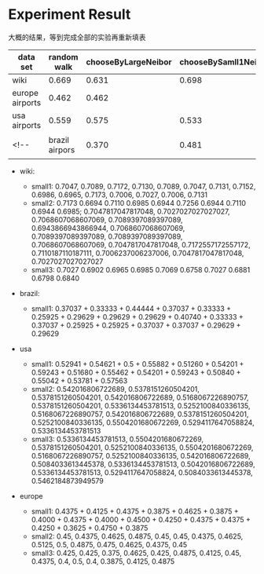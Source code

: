 # Experiment Result

大概的结果，等到完成全部的实验再重新填表

| data set        | random walk | chooseByLargeNeibor | chooseBySamll1Neibor | chooseBySamll2Neibor |
| --------------- | ----------- | ------------------- | ------------------- |------------------- |
| wiki            | 0.669       | 0.631               | 0.698               |0.698               |
| europe airports | 0.462       | 0.462               |
| usa airports    | 0.559       | 0.575               | 0.533               |0.5              |
<!-- | brazil airpors  | 0.370       | 0.481               | 放弃数据集，数据量过小得到的准确率不够稳定-->

- wiki:
  - small1: 0.7047, 0.7089, 0.7172, 0.7130, 0.7089, 0.7047, 0.7131, 0.7152, 0.6986, 0.6965, 0.7173, 0.7006, 0.7027, 0.7006, 0.7131
  - small2: 0.7173 0.6694 0.7110 0.6985 0.6944 0.7256 0.6944 0.7110 0.6944 0.6985; 0.7047817047817048, 0.7027027027027027, 0.7068607068607069, 0.7089397089397089, 0.6943866943866944, 0.7068607068607069, 0.7089397089397089, 0.7089397089397089, 0.7068607068607069, 0.7047817047817048, 0.7172557172557172, 0.7110187110187111, 0.7006237006237006, 0.7047817047817048, 0.7027027027027027
  - small3: 0.7027 0.6902 0.6965 0.6985 0.7069 0.6758 0.7027 0.6881 0.6798 0.6840

- brazil:
  - small1: 0.37037 + 0.33333 + 0.44444 + 0.37037 + 0.33333 + 0.25925 + 0.29629 + 0.29629 + 0.29629 + 0.40740 + 0.33333 + 0.37037 + 0.25925 + 0.25925 + 0.37037 + 0.37037 + 0.29629 + 0.29629

- usa
  - small1: 0.52941 + 0.54621 + 0.5 + 0.55882 + 0.51260 + 0.54201 + 0.59243 + 0.51680 + 0.55462 + 0.54201 + 0.59243 + 0.50840 + 0.55042 + 0.53781 + 0.57563
  - small2: 0.542016806722689, 0.5378151260504201, 0.5378151260504201, 0.542016806722689, 0.5168067226890757, 0.5378151260504201, 0.5336134453781513, 0.5252100840336135, 0.5168067226890757, 0.542016806722689, 0.5378151260504201, 0.5252100840336135, 0.5504201680672269, 0.5294117647058824, 0.5336134453781513
  - small3: 0.5336134453781513, 0.5504201680672269, 0.5378151260504201, 0.5252100840336135, 0.5504201680672269, 0.5168067226890757, 0.5252100840336135, 0.542016806722689, 0.5084033613445378, 0.5336134453781513, 0.5042016806722689, 0.5336134453781513, 0.5294117647058824, 0.5084033613445378, 0.5462184873949579

- europe
  - small1: 0.4375 + 0.4125 + 0.4375 + 0.3875 + 0.4625 + 0.3875 + 0.4000 + 0.4375 + 0.4000 + 0.4500 + 0.4250 + 0.4375 + 0.4375 + 0.4250 + 0.3625 + 0.4750 + 0.3875
  - small2: 0.45, 0.4375, 0.4625, 0.4875, 0.45, 0.45, 0.4375, 0.4625, 0.5125, 0.5, 0.4875, 0.475, 0.4625, 0.4375, 0.45
  - small3: 0.425, 0.425, 0.375, 0.4625, 0.425, 0.4875, 0.4125, 0.45, 0.4375, 0.4, 0.5, 0.4, 0.3875, 0.4125, 0.4875
